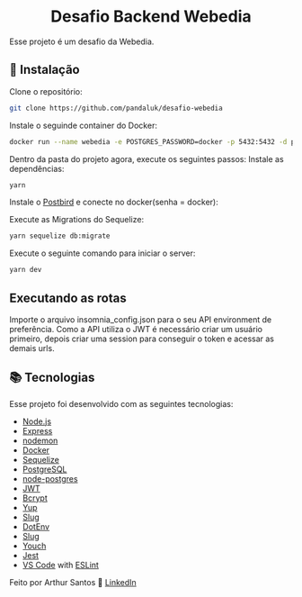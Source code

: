 <h1 align="center">
  Desafio Backend Webedia
</h1>

Esse projeto é um desafio da Webedia.

## :rocket: Instalação

Clone o repositório:

```bash
git clone https://github.com/pandaluk/desafio-webedia
```

Instale o seguinde container do Docker:

```bash
docker run --name webedia -e POSTGRES_PASSWORD=docker -p 5432:5432 -d postgres
```

Dentro da pasta do projeto agora, execute os seguintes passos:
Instale as dependências:

```bash
yarn
```

Instale o [Postbird](https://electronjs.org/apps/postbird) e conecte no docker(senha = docker):

Execute as Migrations do Sequelize:

```bash
yarn sequelize db:migrate
```

Execute o seguinte comando para iniciar o server:

```bash
yarn dev
```

## Executando as rotas

Importe o arquivo insomnia_config.json para o seu API environment de preferência.
Como a API utiliza o JWT é necessário criar um usuário primeiro, depois criar uma session para conseguir o token e acessar as demais urls.

## :books: Tecnologias

Esse projeto foi desenvolvido com as seguintes tecnologias:

- [Node.js](https://nodejs.org/)
- [Express](https://expressjs.com/)
- [nodemon](https://nodemon.io/)
- [Docker](https://www.docker.com/docker-community)
- [Sequelize](http://docs.sequelizejs.com/)
- [PostgreSQL](https://www.postgresql.org/)
- [node-postgres](https://www.npmjs.com/package/pg)
- [JWT](https://jwt.io/)
- [Bcrypt](https://www.npmjs.com/package/bcrypt)
- [Yup](https://www.npmjs.com/package/yup)
- [Slug](https://www.npmjs.com/package/slug)
- [DotEnv](https://www.npmjs.com/package/dotenv)
- [Slug](https://www.npmjs.com/package/slug)
- [Youch](https://www.npmjs.com/package/youch)
- [Jest](https://jestjs.io/)
- [VS Code](https://code.visualstudio.com/) with [ESLint](https://marketplace.visualstudio.com/items?itemName=dbaeumer.vscode-eslint)

Feito por Arthur Santos :wave:
[LinkedIn](https://www.linkedin.com/in/arthursilva92/)
